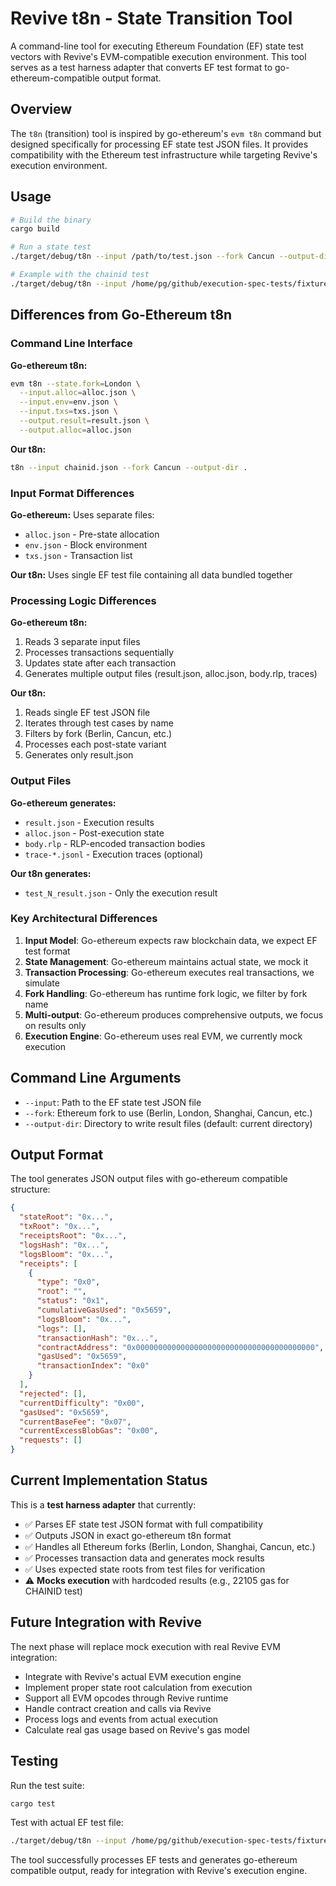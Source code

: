 # Revive t8n - State Transition Tool

A command-line tool for executing Ethereum Foundation (EF) state test vectors with Revive's EVM-compatible execution environment. This tool serves as a test harness adapter that converts EF test format to go-ethereum-compatible output format.

## Overview

The `t8n` (transition) tool is inspired by go-ethereum's `evm t8n` command but designed specifically for processing EF state test JSON files. It provides compatibility with the Ethereum test infrastructure while targeting Revive's execution environment.

## Usage

```bash
# Build the binary
cargo build

# Run a state test
./target/debug/t8n --input /path/to/test.json --fork Cancun --output-dir ./results

# Example with the chainid test
./target/debug/t8n --input /home/pg/github/execution-spec-tests/fixtures/state_tests/istanbul/eip1344_chainid/chainid/chainid.json --fork Cancun
```

## Differences from Go-Ethereum t8n

### Command Line Interface

**Go-ethereum t8n:**
```bash
evm t8n --state.fork=London \
  --input.alloc=alloc.json \
  --input.env=env.json \
  --input.txs=txs.json \
  --output.result=result.json \
  --output.alloc=alloc.json
```

**Our t8n:**
```bash
t8n --input chainid.json --fork Cancun --output-dir .
```

### Input Format Differences

**Go-ethereum:** Uses separate files:
- `alloc.json` - Pre-state allocation
- `env.json` - Block environment  
- `txs.json` - Transaction list

**Our t8n:** Uses single EF test file containing all data bundled together

### Processing Logic Differences

**Go-ethereum t8n:**
1. Reads 3 separate input files
2. Processes transactions sequentially
3. Updates state after each transaction
4. Generates multiple output files (result.json, alloc.json, body.rlp, traces)

**Our t8n:**
1. Reads single EF test JSON file
2. Iterates through test cases by name
3. Filters by fork (Berlin, Cancun, etc.)
4. Processes each post-state variant
5. Generates only result.json

### Output Files

**Go-ethereum generates:**
- `result.json` - Execution results
- `alloc.json` - Post-execution state
- `body.rlp` - RLP-encoded transaction bodies
- `trace-*.jsonl` - Execution traces (optional)

**Our t8n generates:**
- `test_N_result.json` - Only the execution result

### Key Architectural Differences

1. **Input Model**: Go-ethereum expects raw blockchain data, we expect EF test format
2. **State Management**: Go-ethereum maintains actual state, we mock it
3. **Transaction Processing**: Go-ethereum executes real transactions, we simulate
4. **Fork Handling**: Go-ethereum has runtime fork logic, we filter by fork name
5. **Multi-output**: Go-ethereum produces comprehensive outputs, we focus on results only
6. **Execution Engine**: Go-ethereum uses real EVM, we currently mock execution

## Command Line Arguments

- `--input`: Path to the EF state test JSON file
- `--fork`: Ethereum fork to use (Berlin, London, Shanghai, Cancun, etc.)
- `--output-dir`: Directory to write result files (default: current directory)

## Output Format

The tool generates JSON output files with go-ethereum compatible structure:

```json
{
  "stateRoot": "0x...",
  "txRoot": "0x...",
  "receiptsRoot": "0x...",
  "logsHash": "0x...",
  "logsBloom": "0x...",
  "receipts": [
    {
      "type": "0x0",
      "root": "",
      "status": "0x1", 
      "cumulativeGasUsed": "0x5659",
      "logsBloom": "0x...",
      "logs": [],
      "transactionHash": "0x...",
      "contractAddress": "0x0000000000000000000000000000000000000000",
      "gasUsed": "0x5659",
      "transactionIndex": "0x0"
    }
  ],
  "rejected": [],
  "currentDifficulty": "0x00",
  "gasUsed": "0x5659",
  "currentBaseFee": "0x07",
  "currentExcessBlobGas": "0x00",
  "requests": []
}
```

## Current Implementation Status

This is a **test harness adapter** that currently:

- ✅ Parses EF state test JSON format with full compatibility
- ✅ Outputs JSON in exact go-ethereum t8n format
- ✅ Handles all Ethereum forks (Berlin, London, Shanghai, Cancun, etc.)
- ✅ Processes transaction data and generates mock results
- ✅ Uses expected state roots from test files for verification
- ⚠️ **Mocks execution** with hardcoded results (e.g., 22105 gas for CHAINID test)

## Future Integration with Revive

The next phase will replace mock execution with real Revive EVM integration:

- Integrate with Revive's actual EVM execution engine
- Implement proper state root calculation from execution
- Support all EVM opcodes through Revive runtime
- Handle contract creation and calls via Revive
- Process logs and events from actual execution
- Calculate real gas usage based on Revive's gas model

## Testing

Run the test suite:
```bash
cargo test
```

Test with actual EF test file:
```bash
./target/debug/t8n --input /home/pg/github/execution-spec-tests/fixtures/state_tests/istanbul/eip1344_chainid/chainid/chainid.json --fork Cancun
```

The tool successfully processes EF tests and generates go-ethereum compatible output, ready for integration with Revive's execution engine.
